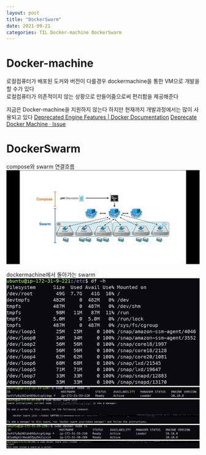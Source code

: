 ```yaml
---
layout: post
title: "DockerSwarm"
date: 2021-09-21
categories: TIL Docker-machine DockerSwarm
---
```


# Docker-machine

로컬컴퓨터가 배포된 도커와 버전이 다를경우 dockermachine을 통한 VM으로 개발을 할 수가 있다  
로컬컴퓨터가 의존적이지 않는 상황으로 만들어줌으로써 편리함을 제공해준다

지금은 Docker-machine을 지원하지 않는다 하지만 현재까지 개발과정에서는 많이 사용되고 있다
[Deprecated Engine Features | Docker Documentation](https://docs.docker.com/machine/)
[Deprecate Docker Machine · Issue](https://github.com/docker/roadmap/issues/245)

# DockerSwarm

compose와 swarm 연결흐름
![](https://raw.githubusercontent.com/Action2theFuture/Action2theFuture.github.io/main/_posts/Images/swarmflow.jpg)

dockermachine에서 돌아가는 swarm
![](https://raw.githubusercontent.com/Action2theFuture/Action2theFuture.github.io/main/_posts/Images/df.png)
![](https://raw.githubusercontent.com/Action2theFuture/Action2theFuture.github.io/main/_posts/Images/dockerswarminit.png)
![](https://raw.githubusercontent.com/Action2theFuture/Action2theFuture.github.io/main/_posts/Images/dockerswarminit1.png)
![](https://raw.githubusercontent.com/Action2theFuture/Action2theFuture.github.io/main/_posts/Images/dockerswarmjoin.png)
![](https://raw.githubusercontent.com/Action2theFuture/Action2theFuture.github.io/main/_posts/Images/dockerswarmjoin1.png)
